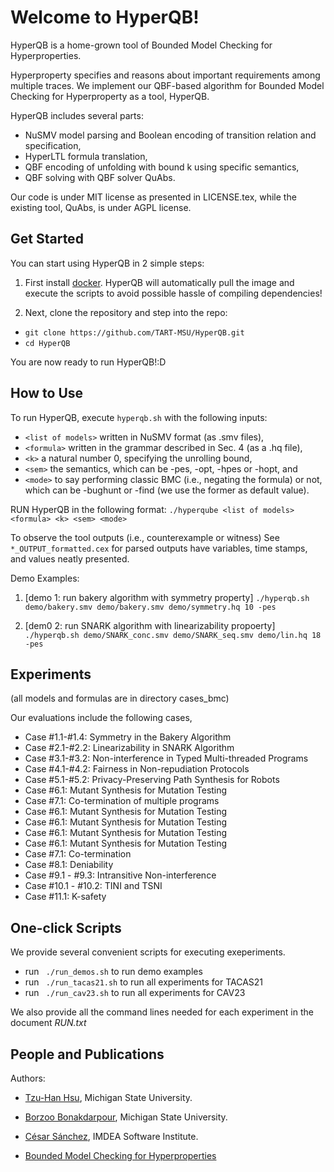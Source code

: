 # Welcome to HyperQB!

HyperQB is a home-grown tool of Bounded Model Checking for Hyperproperties.

Hyperproperty specifies and reasons about important requirements among multiple traces.
We implement our QBF-based algorithm for Bounded Model Checking for Hyperproperty as a tool, HyperQB.

HyperQB includes several parts:
- NuSMV model parsing and Boolean encoding of transition relation and specification,
- HyperLTL formula translation,
- QBF encoding of unfolding with bound k using specific semantics,
- QBF solving with QBF solver QuAbs.  

Our code is under MIT license as presented in LICENSE.tex,
while the existing tool, QuAbs, is under AGPL license.  



## Get Started
You can start using HyperQB in 2 simple steps:
1. First install [docker](https://docs.docker.com/get-docker/). 
HyperQB will automatically pull the image and execute the scripts to avoid possible hassle of compiling dependencies!

2. Next, clone the repository and step into the repo:
- ```git clone https://github.com/TART-MSU/HyperQB.git```
- ```cd HyperQB```

You are now ready to run HyperQB!:D



## How to Use
To run HyperQB, execute ```hyperqb.sh``` with the following inputs:
- `<list of models>` written in NuSMV format (as .smv files),
- `<formula>` written in the grammar described in Sec. 4 (as a .hq file),
- `<k>` a natural number 0, specifying the unrolling bound,
- `<sem>` the semantics, which can be -pes, -opt, -hpes or -hopt, and
- `<mode>` to say performing classic BMC (i.e., negating the formula) or not, which can be -bughunt or -find (we use the former as default value).  
    
RUN HyperQB in the following format:
    ```./hyperqube <list of models> <formula> <k> <sem> <mode>```

To observe the tool outputs (i.e., counterexample or witness) 
    See ```*_OUTPUT_formatted.cex``` for parsed outputs have variables, time stamps, and values neatly presented.
    
Demo Examples:
1. [demo 1: run bakery algorithm with symmetry property]
```./hyperqb.sh demo/bakery.smv demo/bakery.smv demo/symmetry.hq 10 -pes```

2. [dem0 2: run SNARK algorithm with linearizability propoerty]
```./hyperqb.sh demo/SNARK_conc.smv demo/SNARK_seq.smv demo/lin.hq 18 -pes```    


## Experiments
(all models and formulas are in directory cases_bmc)

Our evaluations include the following cases,<br/>
- Case #1.1-#1.4: Symmetry in the Bakery Algorithm<br/>
- Case #2.1-#2.2: Linearizability in SNARK Algorithm<br/>
- Case #3.1-#3.2: Non-interference in Typed Multi-threaded Programs<br/>
- Case #4.1-#4.2: Fairness in Non-repudiation Protocols<br/>
- Case #5.1-#5.2: Privacy-Preserving Path Synthesis for Robots<br/>
- Case #6.1: Mutant Synthesis for Mutation Testing<br/>
- Case #7.1: Co-termination of multiple programs<br/>
- Case #6.1: Mutant Synthesis for Mutation Testing<br/>
- Case #6.1: Mutant Synthesis for Mutation Testing<br/>
- Case #6.1: Mutant Synthesis for Mutation Testing<br/>
- Case #6.1: Mutant Synthesis for Mutation Testing<br/>
- Case #7.1: Co-termination<br/>
- Case #8.1: Deniability<br/>
- Case #9.1 - #9.3: Intransitive Non-interference<br/>
- Case #10.1 - #10.2: TINI and TSNI
- Case #11.1: K-safety


## One-click Scripts
We provide several convenient scripts for executing exeperiments. 

- run ``` ./run_demos.sh``` to run demo examples
- run ``` ./run_tacas21.sh``` to run all experiments for TACAS21
- run ``` ./run_cav23.sh``` to run all experiments for CAV23 

We also provide all the command lines needed for each experiment in the document *RUN.txt*


## People and Publications
Authors:
- [Tzu-Han Hsu](https://tzuhancs.github.io/), Michigan State University.
- [Borzoo Bonakdarpour](http://www.cse.msu.edu/~borzoo/), Michigan State University.
- [César Sánchez](https://software.imdea.org/~cesar/), IMDEA Software Institute.

- [Bounded Model Checking for Hyperproperties](https://link.springer.com/content/pdf/10.1007/978-3-030-72016-2_6.pdf)

